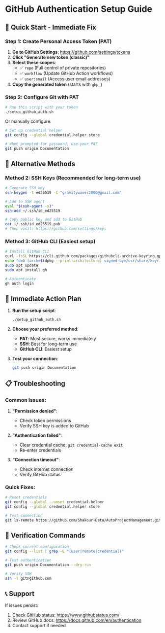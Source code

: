 # GitHub Authentication Setup Guide

## 🚀 Quick Start - Immediate Fix

### Step 1: Create Personal Access Token (PAT)

1. **Go to GitHub Settings**: https://github.com/settings/tokens
2. **Click "Generate new token (classic)"**
3. **Select these scopes**:
   - ✅ `repo` (Full control of private repositories)
   - ✅ `workflow` (Update GitHub Action workflows)
   - ✅ `user:email` (Access user email addresses)
4. **Copy the generated token** (starts with `ghp_`)

### Step 2: Configure Git with PAT

```bash
# Run this script with your token
./setup_github_auth.sh
```

Or manually configure:

```bash
# Set up credential helper
git config --global credential.helper store

# When prompted for password, use your PAT
git push origin Documentation
```

## 🔧 Alternative Methods

### Method 2: SSH Keys (Recommended for long-term use)

```bash
# Generate SSH key
ssh-keygen -t ed25519 -C "gravitywaves2000@gmail.com"

# Add to SSH agent
eval "$(ssh-agent -s)"
ssh-add ~/.ssh/id_ed25519

# Copy public key and add to GitHub
cat ~/.ssh/id_ed25519.pub
# Then visit: https://github.com/settings/keys
```

### Method 3: GitHub CLI (Easiest setup)

```bash
# Install GitHub CLI
curl -fsSL https://cli.github.com/packages/githubcli-archive-keyring.gpg | sudo dd of=/usr/share/keyrings/githubcli-archive-keyring.gpg
echo "deb [arch=$(dpkg --print-architecture) signed-by=/usr/share/keyrings/githubcli-archive-keyring.gpg] https://cli.github.com/packages stable main" | sudo tee /etc/apt/sources.list.d/github-cli.list > /dev/null
sudo apt update
sudo apt install gh

# Authenticate
gh auth login
```

## 🎯 Immediate Action Plan

1. **Run the setup script**:
   ```bash
   ./setup_github_auth.sh
   ```

2. **Choose your preferred method**:
   - **PAT**: Most secure, works immediately
   - **SSH**: Best for long-term use
   - **GitHub CLI**: Easiest setup

3. **Test your connection**:
   ```bash
   git push origin Documentation
   ```

## 📋 Troubleshooting

### Common Issues:

1. **"Permission denied"**:
   - Check token permissions
   - Verify SSH key is added to GitHub

2. **"Authentication failed"**:
   - Clear credential cache: `git credential-cache exit`
   - Re-enter credentials

3. **"Connection timeout"**:
   - Check internet connection
   - Verify GitHub status

### Quick Fixes:

```bash
# Reset credentials
git config --global --unset credential.helper
git config --global credential.helper store

# Test connection
git ls-remote https://github.com/Shakour-Data/AutoProjectManagement.git HEAD
```

## 🔄 Verification Commands

```bash
# Check current configuration
git config --list | grep -E "(user|remote|credential)"

# Test authentication
git push origin Documentation --dry-run

# Verify SSH
ssh -T git@github.com
```

## 📞 Support

If issues persist:
1. Check GitHub status: https://www.githubstatus.com/
2. Review GitHub docs: https://docs.github.com/en/authentication
3. Contact support if needed
